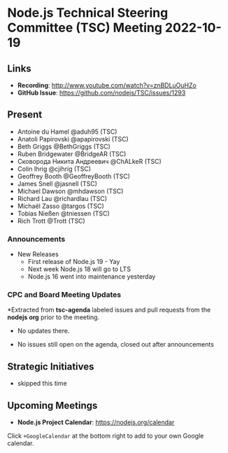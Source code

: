 # Node.js Technical Steering Committee (TSC) Meeting 2022-10-19

## Links

* **Recording**:  <http://www.youtube.com/watch?v=znBDLuOuHZo>
* **GitHub Issue**: <https://github.com/nodejs/TSC/issues/1293>

## Present

* Antoine du Hamel @aduh95 (TSC)
* Anatoli Papirovski @apapirovski (TSC)
* Beth Griggs @BethGriggs (TSC)
* Ruben Bridgewater @BridgeAR (TSC)
* Сковорода Никита Андреевич @ChALkeR (TSC)
* Colin Ihrig @cjihrig (TSC)
* Geoffrey Booth @GeoffreyBooth (TSC)
* James Snell @jasnell (TSC)
* Michael Dawson @mhdawson (TSC)
* Richard Lau @richardlau (TSC)
* Michaël Zasso @targos (TSC)
* Tobias Nießen @tniessen (TSC)
* Rich Trott @Trott (TSC)

### Announcements

* New Releases
  * First release of Node.js 19 -  Yay
  * Next week Node.js 18 will go to LTS
  * Node.js 16 went into maintenance yesterday

### CPC and Board Meeting Updates

*Extracted from **tsc-agenda** labeled issues and pull requests from the **nodejs org** prior to the meeting.

* No updates there.

* No issues still open on the agenda, closed out after announcements

## Strategic Initiatives

* skipped this time

## Upcoming Meetings

* **Node.js Project Calendar**: <https://nodejs.org/calendar>

Click `+GoogleCalendar` at the bottom right to add to your own Google calendar.
